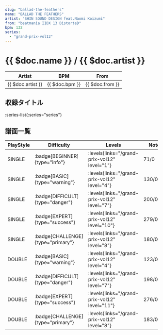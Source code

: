```yaml
---
slug: "ballad-the-feathers"
name: "BALLAD THE FEATHERS"
artist: "SHIN SOUND DESIGN feat.Naomi Koizumi"
from: "beatmania IIDX 13 DistorteD"
bpm: 132
series:
  - "grand-prix-vol12"
---
```


# {{ $doc.name }} / {{ $doc.artist }}

|Artist|BPM|From|
|------|---|----|
|{{ $doc.artist }}|{{ $doc.bpm }}|{{ $doc.from }}|

## 収録タイトル

:series-list{:series="series"}

## 譜面一覧

|PlayStyle|Difficulty|Levels|Notes|Movie|
|---------|----------|------|-----|-----|
|SINGLE| :badge[BEGINNER]{type="info"}| :levels{links="/grand-prix-vol12" level="1"}|71/0||
|SINGLE| :badge[BASIC]{type="warning"}| :levels{links="/grand-prix-vol12" level="4"}|130/0||
|SINGLE| :badge[DIFFICULT]{type="danger"}| :levels{links="/grand-prix-vol12" level="7"}|200/0||
|SINGLE| :badge[EXPERT]{type="success"}| :levels{links="/grand-prix-vol12" level="10"}|279/0||
|SINGLE| :badge[CHALLENGE]{type="primary"}| :levels{links="/grand-prix-vol12" level="8"}|180/0(22)||
|DOUBLE| :badge[BASIC]{type="warning"}| :levels{links="/grand-prix-vol12" level="4"}|123/0||
|DOUBLE| :badge[DIFFICULT]{type="danger"}| :levels{links="/grand-prix-vol12" level="7"}|198/0||
|DOUBLE| :badge[EXPERT]{type="success"}| :levels{links="/grand-prix-vol12" level="11"}|276/0||
|DOUBLE| :badge[CHALLENGE]{type="primary"}| :levels{links="/grand-prix-vol12" level="8"}|183/0(24)||
